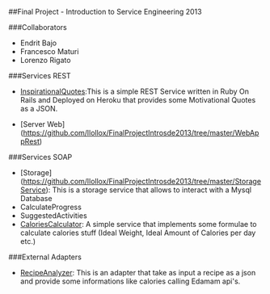 
##Final Project - Introduction to Service Engineering 2013

###Collaborators
*   Endrit Bajo
*   Francesco Maturi
*   Lorenzo Rigato

###Services REST

*   [InspirationalQuotes](https://github.com/llollox/FinalProjectIntrosde2013/tree/master/inspirationalquotes):This is a simple REST Service written in Ruby On Rails and Deployed on Heroku that provides some Motivational Quotes as a JSON.

*   [Server Web] (https://github.com/llollox/FinalProjectIntrosde2013/tree/master/WebAppRest)

###Services SOAP

*   [Storage] (https://github.com/llollox/FinalProjectIntrosde2013/tree/master/StorageService): This is a storage service that allows to interact with a Mysql Database
*   CalculateProgress
*   SuggestedActivities
*   [CaloriesCalculator](https://github.com/llollox/FinalProjectIntrosde2013/tree/master/CaloriesCalculatorService): A simple service that implements some formulae to calculate calories stuff (Ideal Weight, Ideal Amount of Calories per day etc.)


###External Adapters
*   [RecipeAnalyzer](https://github.com/llollox/FinalProjectIntrosde2013/tree/master/ExternalAdapters/RecipeAnalyzer): This is an adapter that take as input a recipe as a json and provide some informations like calories calling Edamam api's.
